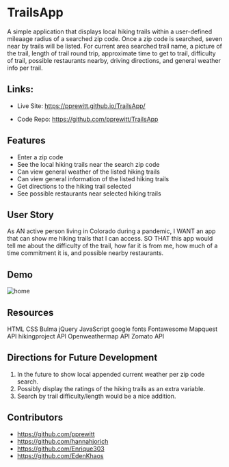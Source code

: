 # TrailsApp
A simple application that displays local hiking trails within a user-defined mileaage radius of a searched zip code. Once a zip code is searched, seven near by trails will be listed. For current area searched trail name, a picture of the trail, length of trail round trip, approximate time to get to trail, difficulty of trail, possible restaurants nearby, driving directions, and general weather info per trail. 

## Links:

* Live Site: 
     https://pprewitt.github.io/TrailsApp/
   
* Code Repo: 
     https://github.com/pprewitt/TrailsApp

## Features
* Enter a zip code
* See the local hiking trails near the search zip code
* Can view general weather of the listed hiking trails
* Can view general information of the listed hiking trails
* Get directions to the hiking trail selected
* See possible restaurants near selected hiking trails

## User Story
As AN active person living in Colorado during a pandemic,
I WANT an app that can show me hiking trails that I can access.
SO THAT this app would tell me about the difficulty of the trail, how far it is from me, how much of a time commitment it is, and possible nearby restaurants. 

## Demo
![home](https://github.com/pprewitt/TrailsApp/blob/master/assets/images/gohiking.gif)

## Resources
HTML
CSS
Bulma
jQuery 
JavaScript
google fonts
Fontawesome
Mapquest API
hikingproject API
Openweathermap API
Zomato API

## Directions for Future Development
1. In the future to show local appended current weather per zip code search.
2. Possibly display the ratings of the hiking trails as an extra variable.
3. Search by trail difficulty/length would be a nice addition.

## Contributors
* https://github.com/pprewitt
* https://github.com/hannahjorich
* https://github.com/Enrique303
* https://github.com/EdenKhaos
